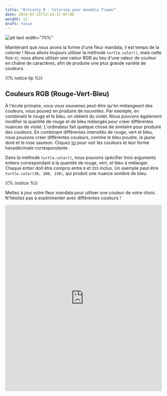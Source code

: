 ```yaml
---
title: "Activity 9 - Coloring your mandala flower"
date: 2019-07-25T13:24:17-07:00
weight: 12
draft: false
---
```


![alt text width="70%"](../media/mandala-blue.png "mandala flower with blue pedals")

Maintenant que nous avons la forme d'une fleur mandala, il est temps de la colorier ! Nous allons toujours utiliser la méthode `turtle.color()`, mais cette fois-ci, nous allons utiliser une valeur RGB au lieu d'une valeur de couleur en chaîne de caractères, afin de produire une plus grande variété de couleurs.

{{% notice tip %}}

## Couleurs RGB (Rouge-Vert-Bleu)

À l'école primaire, vous vous souvenez peut-être qu'en mélangeant des couleurs, vous pouvez en produire de nouvelles. Par exemple, en combinant le rouge et le bleu, on obtient du violet. Nous pouvons également modifier la quantité de rouge et de bleu mélangés pour créer différentes nuances de violet. L'ordinateur fait quelque chose de similaire pour produire des couleurs. En combinant différentes intensités de rouge, vert et bleu, nous pouvons créer différentes couleurs, comme le bleu poudre, le jaune doré et le rose saumon. Cliquez [ici](https://htmlcolorcodes.com/color-names/) pour voir les couleurs et leur forme hexadécimale correspondante.

Dans la méthode `turtle.color()`, nous pouvons spécifier trois arguments entiers correspondant à la quantité de rouge, vert, et bleu à mélanger. Chaque entier doit être compris entre `0` et `255` inclus. Un exemple peut être `turtle.color(30, 100, 238)`, qui produit une nuance sombre de bleu.

{{% /notice %}}

Mettez à jour votre fleur mandala pour utiliser une couleur de votre choix. N'hésitez pas à expérimenter avec différentes couleurs !

<iframe src="https://trinket.io/embed/python/1f9c80fffe" width="100%" height="600" frameborder="0" marginwidth="0" marginheight="0" allowfullscreen></iframe>